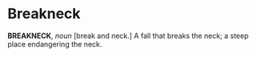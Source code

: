 # Breakneck

**BREAKNECK**, _noun_ \[break and neck.\] A fall that breaks the neck; a steep place endangering the neck.